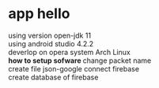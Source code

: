  # app hello  
  using version open-jdk 11  
  using android  studio 4.2.2  
  deverlop on opera system Arch Linux  
 <b> how to setup sofware  </b>
  change packet name  
  create file json-google connect firebase  
  create database of firebase 
  
